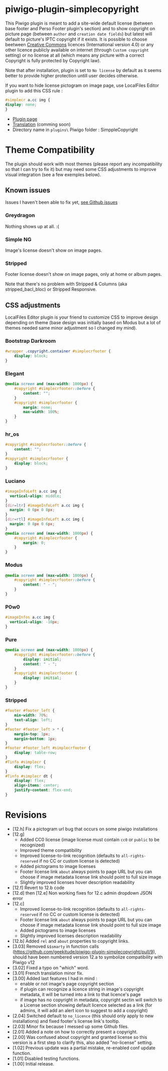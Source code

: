 # piwigo-plugin-simplecopyright

This Piwigo plugin is meant to add a site-wide default license (between base footer and Perso Footer plugin's section) and to show copyright on picture page (between ```author``` and ```creation date fields```) but latest will default to picture's IPTC copyright if it exists. It is possible to choose beetween [Creative Commons](https://creativecommons.org/licenses/) licences (International version 4.0) or any other licence publicly available on internet (through ```Custom copyright``` setting) or no license at all (which means any picture with a correct Copyright is fully protected by Copyright law).

Note that after installation, plugin is set to ```No license``` by default as it seems better to provide higher protection untill user decides otherwise.

If you want to hide license pictogram on image page, use LocalFiles Editor plugin to add this CSS rule :
```css
#simplecr a.cc img {
display: none;
}
```

* [Plugin page](https://piwigo.org/ext/extension_view.php?eid=839)
* [Translation](https://piwigo.org/translate/project.php?project=simplecopyright) (comming soon)
* Directory name in `plugins\` Piwigo folder : SimppleCopyright

# Theme Compatibility

The plugin should work with most themes (please report any incompatibility so that I can try to fix it) but may need some CSS adjustments to improve visual integration (see a few exemples below).

## Known issues

Issues I haven't been able to fix yet, [see Github issues](https://github.com/geekitude/piwigo-plugin-simplecopyright/issues)

### Greydragon

Nothing shows up at all. :(

### Simple NG

Image's license doesn't show on image pages.

### Stripped

Footer license doesn't show on image pages, only at home or album pages.

Note that there's no problem with Stripped & Columns (aka stripped_bacl_bloc) or Stripped Responsive.

## CSS adjustments

LocalFiles Editor plugin is your friend to customize CSS to improve design depending on theme (base design was initially based on Modus but a lot of themes needed same minor adjustment so I changed my mind).

### Bootstrap Darkroom

```css
#wrapper .copyright.container #simplecrfooter {
    display: block;
}
```

### Elegant

```css
@media screen and (max-width: 1000px) {
    #copyright #simplecrfooter::before {
        content: "";
    }
    #copyright #simplecrfooter {
        margin: none;
        max-width: 100%;
    }
}
```

### hr_os

```css
#copyright #simplecrfooter::before {
    content: "";
}
#copyright #simplecrfooter {
    display: block;
}
```

###  Luciano

```css
#imageInfoLeft a.cc img {
  vertical-align: middle;
}
[dir=ltr] #imageInfoLeft a.cc img {
  margin: 0 6px 0 8px;
}
[dir=rtl] #imageInfoLeft a.cc img {
  margin: 0 8px 0 6px;
}
@media screen and (max-width: 1000px) {
    #copyright #simplecrfooter {
        margin: 0;
    }
}
```

###  Modus

```css
@media screen and (max-width: 1000px) {
    #copyright #simplecrfooter::before {
        content: " - ";
    }
}
```

###  P0w0

```css
#imageInfos a.cc img {
  vertical-align: -10px;
}
```

###  Pure

```css
@media screen and (max-width: 1000px) {
    #copyright #simplecrfooter::before {
        display: initial;
        content: " - ";
    }
    #copyright #simplecrfooter {
        display: initial;
    }
}
```

### Stripped

```css
#footer #footer_left {
    min-width: 70%;
    text-align: left;
}
#footer #footer_left > * {
    margin-top: 1px;
    margin-bottom: 1px;
}
#footer #footer_left #simplecrfooter {
    display: table-row;
}
#Tinfo #simplecr {
    display: flex;
}
#Tinfo #simplecr dt {
    display: flex;
    align-items: center;
    justify-content: flex-end;
}
```

# Revisions

* [12.h] Fix a pictogram url bug that occurs on some piwigo installations
* [12.g]
  * Added CC0 license (image license must contain `cc0` or `public` to be recognized)
  * Improved theme compatibility
  * Improved license-to-link recognition (defaults to `all-rights-reserved` if no CC or custom license is detected)
  * Added pictograms to image licenses
  * Footer license link `about` always points to page URL but you can choose if image metadata license link should point to full size image
  * Slightly improved licenses hover description readability
* [12.f] Revert to 12.b code
* [12.d] then [12.e] Non working fixes for 12.c admin dropdown JSON error
* [12.c]
  * Improved license-to-link recognition (defaults to `all-rights-reserved` if no CC or custom license is detected)
  * Footer license link `about` always points to page URL but you can choose if image metadata license link should point to full size image
  * Added pictograms to image licenses
  * Slightly improved licenses description readability
* [12.b] Added `rel` and `about` properties to copyright links.
* [3.03] Removed `&$smarty` in function calls (https://github.com/geekitude/piwigo-plugin-simplecopyright/pull/9), should have been numbered version 12.a to symbolize compatibility with Piwigo v12
* [3.02] Fixed a typo on "which" word.
* [3.01] French translation minor fix.
* [3.00] Added last features I had in mind :
  * enable or not image's page copyright section
  * if plugin can recognize a licence string in image's copyright metadata, it will be turned into a link to that licence's page
  * if image has no copyright in metadata, copyright sectin will switch to a License section showing default licence selected as a link (for admins, it will add an alert icon to suggest to add a copyright)
* [2.04] Switched default to `no_licence` (this should only apply to new installations) and fixed footer's license link's tooltip.
* [2.03] Minor fix because I messed up some Github files.
* [2.01] Added a note on how to correctly present a copyright.
* [2.00] Was confused about copyright and granted license so this version is a first step to clarify this, also added "no-license" setting.
* [1.02] Previous update was a partial mistake, re-enabled conf update function.
* [1.01] Disabled testing functions.
* [1.00] Initial release.
